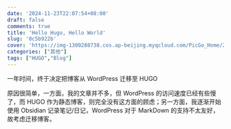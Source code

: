 ```yaml
---
date: '2024-11-23T22:07:54+08:00'
draft: false
comments: true
title: 'Hello Hugo, Hello World'
slug: '8c5b922b'
cover: 'https://img-1300288738.cos.ap-beijing.myqcloud.com/PicGo_Home/202503091257961.webp'
categories: ["其他"]
tags: ["HUGO","Blog"]
---
```


一年时间，终于决定把博客从 WordPress 迁移至 HUGO

原因很简单，一方面，我的文章并不多，但 WordPress 的访问速度已经有些慢了，而 HUGO 作为静态博客，则完全没有这方面的顾虑；另一方面，我逐渐开始使用 Obsidian 记录笔记/日记，WordPress 对于 MarkDown 的支持不太友好，故考虑迁移博客。
